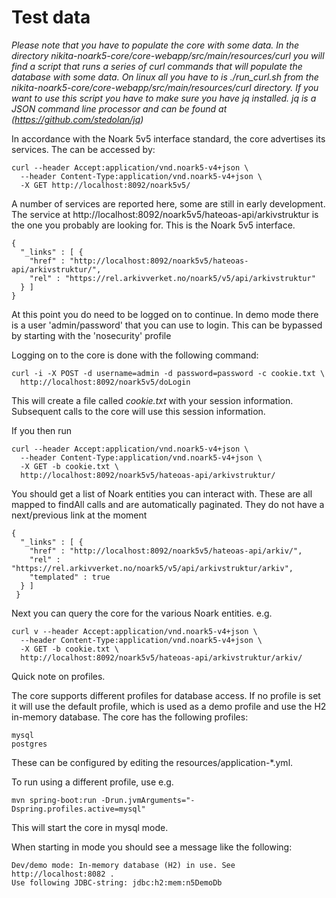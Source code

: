 # Test data

*Please note that you have to populate the core with some data. In the
directory nikita-noark5-core/core-webapp/src/main/resources/curl you will find
a script that runs a series of curl commands that will populate the database
with some data. On linux all you have to is ./run_curl.sh from the
nikita-noark5-core/core-webapp/src/main/resources/curl directory. If you want
to use this script you have to make sure you have jq installed. jq is a JSON
command line processor and can be found at (https://github.com/stedolan/jq)*
 
In accordance with the Noark 5v5 interface standard, the core advertises its
services. The can be accessed by:

    curl --header Accept:application/vnd.noark5-v4+json \
      --header Content-Type:application/vnd.noark5-v4+json \
      -X GET http://localhost:8092/noark5v5/

A number of services are reported here, some are still in early development.
The service at  http://localhost:8092/noark5v5/hateoas-api/arkivstruktur is the
one you probably are looking for. This is the Noark 5v5 interface.

    {
      "_links" : [ {
        "href" : "http://localhost:8092/noark5v5/hateoas-api/arkivstruktur/",
        "rel" : "https://rel.arkivverket.no/noark5/v5/api/arkivstruktur"
      } ]
    }

At this point you do need to be logged on to continue. In demo mode there is a
user 'admin/password' that you can use to login. This can be bypassed by
starting with the 'nosecurity' profile
     
Logging on to the core is done with the following command:

    curl -i -X POST -d username=admin -d password=password -c cookie.txt \
      http://localhost:8092/noark5v5/doLogin

This will create a file called *cookie.txt* with your session information.
Subsequent calls to the core will use this session information.

If you then run
    
    curl --header Accept:application/vnd.noark5-v4+json \
      --header Content-Type:application/vnd.noark5-v4+json \
      -X GET -b cookie.txt \
      http://localhost:8092/noark5v5/hateoas-api/arkivstruktur/

You should get a list of Noark entities you can interact with.  These are all
mapped to findAll calls and are automatically paginated. They do not have a
next/previous link at the moment

    {
      "_links" : [ {
        "href" : "http://localhost:8092/noark5v5/hateoas-api/arkiv/",
        "rel" : "https://rel.arkivverket.no/noark5/v5/api/arkivstruktur/arkiv",
        "templated" : true
      } ]
     }

Next you can query the core for the various Noark entities. e.g.

    curl v --header Accept:application/vnd.noark5-v4+json \
      --header Content-Type:application/vnd.noark5-v4+json \
      -X GET -b cookie.txt \
      http://localhost:8092/noark5v5/hateoas-api/arkivstruktur/arkiv/


Quick note on profiles.

The core supports different profiles for database access. If no 
profile is set it will use the default profile, which is used 
as a demo profile and use the H2 in-memory database. The core 
has the following profiles:

    mysql
    postgres

These can be configured by editing the resources/application-*.yml.

To run using a different profile, use e.g.

    mvn spring-boot:run -Drun.jvmArguments="-Dspring.profiles.active=mysql"

This will start the core in mysql mode.

When starting in  mode you should see a message like the following:

    Dev/demo mode: In-memory database (H2) in use. See http://localhost:8082 .
    Use following JDBC-string: jdbc:h2:mem:n5DemoDb


